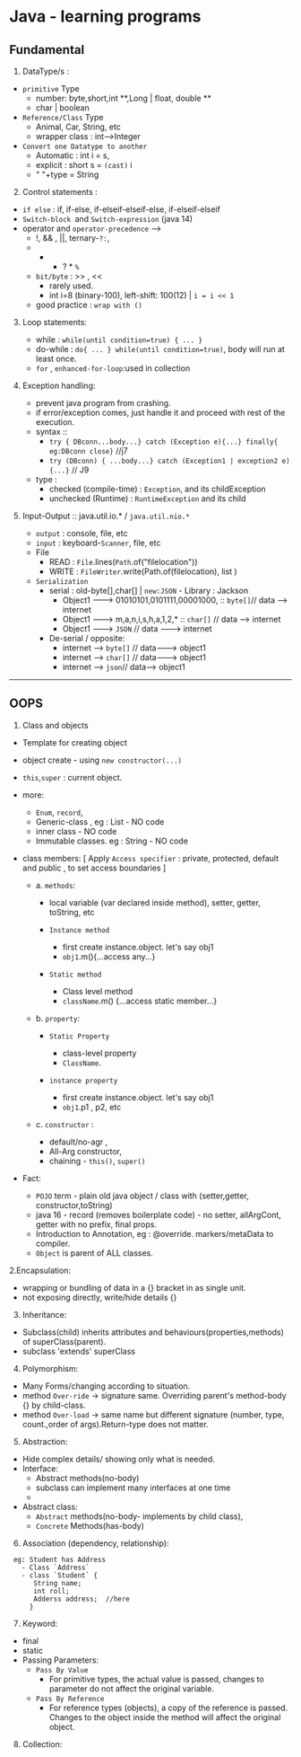 # Java - learning programs

## Fundamental
1. DataType/s :
  - `primitive` Type
    - number: byte,short,int **,Long | float, double ** 
    - char | boolean
  - `Reference/Class` Type 
    - Animal, Car, String, etc
    - wrapper class : int-->Integer
  - `Convert one Datatype to another`
    - Automatic : int i = s, 
    - explicit : short s = `(cast)` i
    - " "+type = String

2. Control statements :
  - `if else` : if, if-else, if-elseif-elseif-else, if-elseif-elseif
  - `Switch-block `and `Switch-expression` (java 14)
  - operator and `operator-precedence` --> 
    - !, && , ||, ternary-`?:`, 
    - + - ? * `%`
    - `bit/byte` :  >> , <<
      - rarely used.
      - int i=8 (binary-100), left-shift: 100(12) | `i = i << 1`
    - good practice : `wrap with ()`

3. Loop statements:
   - while :   `while(until condition=true) { ... }`
   - do-while : `do{ ... } while(until condition=true)`, body will run at least once.
   - `for` , `enhanced-for-loop`:used in collection

4. Exception handling:
   - prevent java program from crashing.
   - if error/exception comes, just handle it and proceed with rest of the execution.
   - syntax :: 
     - `try { DBconn...body...} catch (Exception e){...} finally{ eg:DBconn close}` //j7
     - `try (DBconn) { ...body...} catch (Exception1 | exception2 e){...}` // J9
   - type : 
     - checked (compile-time) : `Exception`, and its childException
     - unchecked (Runtime) :    `RuntimeException` and its child

5. Input-Output :: java.util.io.* / `java.util.nio.*`
   - `output` : console, file, etc
   - `input` : keyboard-`Scanner`, file, etc
   - File
     - READ :  `File`.lines(`Path`.of("filelocation"))
     - WRITE : `FileWriter`.write(Path.of(filelocation), list<String> )
   - `Serialization`
     - serial : old-byte[],char[] | `new:JSON` - Library : Jackson
       - Object1 ---> 01010101,0101111,00001000, ::  `byte[]`// data --> internet
       - Object1 ---> m,a,n,i,s,h,a,1,2,* :: `char[]` // data --> internet
       - Object1 ---> `JSON` // data ---> internet 
     - De-serial / opposite: 
       - internet -->  `byte[]` // data---> object1
       - internet -->  `char[]` // data---> object1
       - internet -->  `json`// data--> object1

---
## OOPS
1. Class and objects   
  - Template for creating object
  - object create - using `new constructor(...)`
  - `this`,`super` : current object.
  - more: 
    - `Enum`, `record`, 
    - Generic-class <T>, eg : List<T>  - NO code 
    - inner class - NO  code
    - Immutable classes. eg : String - NO code

- class members: [ Apply `Access specifier` : private, protected, default and public , to set access boundaries ]
  - a. `methods`:
    - local variable (var declared inside method), setter, getter, toString, etc
    - `Instance method`
      - first create instance.object. let's say obj1
      - `obj1`.m(){...access any...}
      
    - `Static method`
      - Class level method
      - `className`.m() {...access static member...}
      
  - b. `property`:
    - `Static Property`
      - class-level property
      - `ClassName`.<static-property>
      
    - `instance property`
      - first create instance.object. let's say obj1
      - `obj1`.p1 , p2, etc

  - c. `constructor` : 
    - default/no-agr , 
    - All-Arg constructor, 
    - chaining - `this()`, `super()`

- Fact:
  - `POJO` term - plain old java object / class with (setter,getter, constructor,toString)
  - java 16 - record (removes boilerplate code) - no setter, allArgCont, getter with no prefix, final props.
  - Introduction to Annotation, eg : @override. markers/metaData to compiler.
  - `Object` is parent of ALL classes.
  
2.Encapsulation:
- wrapping or bundling of data in a {} bracket in as single unit.
- not exposing directly, write/hide details {}


3. Inheritance:
- Subclass(child) inherits attributes and behaviours(properties,methods) of superClass(parent).
- subclass 'extends' superClass 

4. Polymorphism:
- Many Forms/changing according to situation.
- method `Over-ride` -> signature same. Overriding parent's method-body {} by child-class.
- method `Over-load` -> same name but different signature (number, type, count.,order of args).Return-type does not matter.

5. Abstraction:
- Hide complex details/ showing only what is needed. 
- Interface:
  - Abstract methods(no-body)
  - subclass can implement many interfaces at one time
  - 
- Abstract class:
   - `Abstract` methods(no-body- implements by child class), 
   - `Concrete` Methods(has-body)
  
6. Association (dependency, relationship):
```
 eg: Student has Address
   - Class `Address`
   - class `Student` {
      String name;
      int roll;
      Adderss address;  //here
     }
```
7. Keyword:
- final
- static
- Passing Parameters:
  - `Pass By Value`
    - For primitive types, the actual value is passed, changes to parameter do not affect the original variable.
  - `Pass By Reference`
    - For reference types (objects), a copy of the reference is passed. Changes to the object inside the method will affect the original object.

8. Collection:

